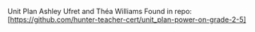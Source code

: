 Unit Plan Ashley Ufret and Théa Williams
Found in repo: [https://github.com/hunter-teacher-cert/unit_plan-power-on-grade-2-5]
